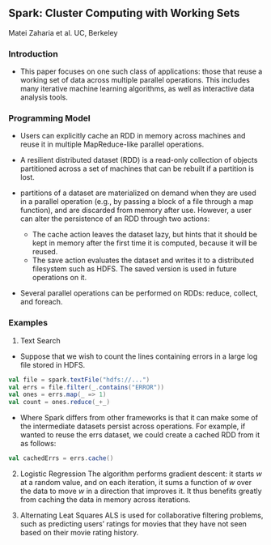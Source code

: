 ## Spark: Cluster Computing with Working Sets

Matei Zaharia et al.
UC, Berkeley

### Introduction
- This paper focuses on one such class of applications: those that reuse a working set of data across multiple parallel operations. This includes many iterative machine learning algorithms, as well as interactive data analysis tools.

### Programming Model
- Users can explicitly cache an RDD in memory across machines and reuse it in multiple MapReduce-like parallel operations.

- A resilient distributed dataset (RDD) is a read-only collection of objects partitioned across a set of machines that can be rebuilt if a partition is lost.

- partitions of a dataset are materialized on demand when they are used in a parallel operation (e.g., by passing a block of a file through a map function), and are discarded from memory after use. However, a user can alter the persistence of an RDD through two actions: 
  - The cache action leaves the dataset lazy, but hints that it should be kept in memory after the first time it is computed, because it will be reused. 
  - The save action evaluates the dataset and writes it to a distributed filesystem such as HDFS. The saved version is used in future operations on it.

- Several parallel operations can be performed on RDDs: reduce, collect, and foreach.

### Examples
1. Text Search
- Suppose that we wish to count the lines containing errors in a large log file stored in HDFS.

```scala
val file = spark.textFile("hdfs://...")
val errs = file.filter(_.contains("ERROR"))
val ones = errs.map(_ => 1)
val count = ones.reduce(_+_)
```

- Where Spark differs from other frameworks is that it can make some of the intermediate datasets persist across operations. For example, if wanted to reuse the errs dataset, we could create a cached RDD from it as follows: 

```scala
val cachedErrs = errs.cache()
```

2. Logistic Regression
The algorithm performs gradient descent: it starts *w* at a random value, and on each iteration, it sums a function of *w* over the data to move *w* in a direction that improves it. It thus benefits greatly from caching the data in memory across iterations. 

3. Alternating Leat Squares
ALS is used for collaborative filtering problems, such as predicting users’ ratings for movies that
they have not seen based on their movie rating history.
